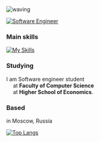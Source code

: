 ![waving](https://capsule-render.vercel.app/api?type=waving&height=200&color=0:FEAC5E,50:C779d0,100:4bc0c8)

<a href="https://git.io/typing-svg">
    <img src="https://readme-typing-svg.herokuapp.com?font=Montserrat&weight=500&size=25&duration=4500&pause=500&color=D9BED1&width=435&lines=Hi!%2C+it's+Elizaveta+Khromova;Software+Engineer" alt="Software Engineer"/>
</a>

### Main skills
[![My Skills](https://skillicons.dev/icons?i=cpp,cs,dotnet,swift,git,docker,matlab)](https://skillicons.dev)

### Studying
I am Software engineer student <br/>
&emsp; at **Faculty of Computer Science** <br/>
&emsp; at **Higher School of Economics**.

### Based
in Moscow, Russia

[![Top Langs](https://github-readme-stats.vercel.app/api/top-langs/?username=lzkgmr&layout=compact)](https://github.com/anuraghazra/github-readme-stats)
<!--
    this is a grade 
     ![Anurag's GitHub stats](https://github-readme-stats.vercel.app/api?username=lzkgmr&show_icons=true&theme=radical))
-->

